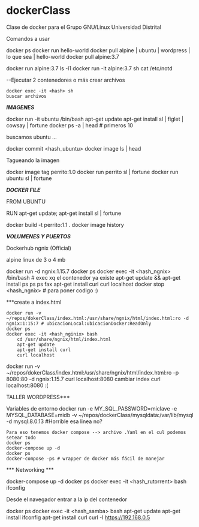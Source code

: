 # dockerClass

Clase de docker para el Grupo GNU/Linux Universidad Distrital

Comandos a usar 

docker ps
docker run hello-world
docker pull alpine | ubuntu | wordpress | lo que sea | hello-world
docker pull alpine:3.7

docker run alpine:3.7 ls -l1
docker run -it alpine:3.7 sh
    cat /etc/notd

--Ejecutar 2 contenedores o más crear archivos

    docker exec -it <hash> sh
    buscar archivos

___IMAGENES___

docker run -it ubuntu /bin/bash
    apt-get update
    apt-get install sl | figlet | cowsay | fortune
docker ps -a | head # primeros 10

buscamos ubuntu ...

docker commit <hash_ubuntu>
docker image ls | head

Tagueando la imagen

docker image tag <hash> perrito:1.0
docker run perrito sl | fortune
docker run ubuntu sl | fortune

___DOCKER FILE___

FROM UBUNTU

RUN apt-get update; apt-get install sl | fortune

docker build -t perrito:1.1 .
docker image history <hash>

___VOLUMENES Y PUERTOS___

Dockerhub ngnix (Official)

alpine linux de 3 o 4 mb

docker run -d ngnix:1.15.7
docker ps
docker exec -it <hash_ngnix> /bin/bash # exec xq el contenedor ya existe
    apt-get update && apt-get install ps
    ps
    ps fax
    apt-get install curl
    curl localhost
docker stop <hash_ngnix> # para poner codigo :)

***create a index.html

    docker run -v ~/repos/dokerClass/index.html:/usr/share/ngnix/html/index.html:ro -d ngnix:1:15:7 # ubicacionLocal:ubicacionDocker:ReadOnly
    docker ps
    docker exec -it <hash_nginix> bash
        cd /usr/share/ngnix/html/index.html
        apt-get update
        apt-get install curl
        curl localhost
   docker run -v ~/repos/dokerClass/index.html:/usr/share/ngnix/html/index.html:ro -p 8080:80 -d ngnix:1.15.7
   curl localhost:8080
   cambiar index
   curl localhost:8080              :(

TALLER WORDPRESS***

Variables de entorno
    docker run -e MY_SQL_PASSWORD=miclave -e MYSQL_DATABASE=midb -v ~/repos/dockerClass/mysqldata:/var/lib/mysql -d mysql:8.0.13 #Horrible esa linea no?
    
    Para eso tenemos docker compose --> archivo .Yaml en el cul podemos setear todo 
    docker ps
    docker-compose up -d
    docker ps
    docker-compose -ps # wrapper de docker más fácil de manejar

*** Networking ***

docker-compose up -d 
docker ps
docker exec -it <hash_rutorrent> bash
    ifconfig

Desde el navegador entrar a la ip del contenedor

docker ps
docker exec -it <hash_samba> bash
    apt-get update
    apt-get install ifconfig
    apt-get install curl
    curl -I https://192.168.0.5
